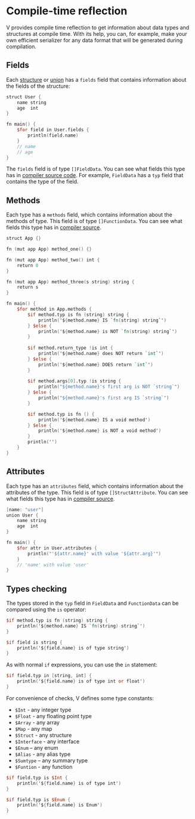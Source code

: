 # Compile-time reflection

V provides compile time reflection to get information about data types and structures at compile time.
With its help, you can, for example, make your own efficient serializer for any data format that will
be generated during compilation.

## Fields

Each 
[structure](../structs/main.md) 
or 
[union](../unions.md) 
has a `fields` field that contains information about the fields of the structure:

```v play
struct User {
	name string
	age  int
}

fn main() {
	$for field in User.fields {
		println(field.name)
	}
	// name
	// age
}
```

The `fields` field is of type `[]FieldData`.
You can see what fields this type has in
[compiler source code](https://github.com/vlang/v/blob/master/vlib/builtin/builtin.v#L111).
For example, `FieldData` has a `typ` field that contains the type of the field.

## Methods

Each type has a `methods` field, which contains information about the methods of type.
This field is of type `[]FunctionData`.
You can see what fields this type has in
[compiler source](https://github.com/vlang/v/blob/b6ecd634e3174d657c60a061ad74d31705f12f5f/vlib/builtin/builtin.v#L101).

```v play
struct App {}

fn (mut app App) method_one() {}

fn (mut app App) method_two() int {
	return 0
}

fn (mut app App) method_three(s string) string {
	return s
}

fn main() {
	$for method in App.methods {
		$if method.typ is fn (string) string {
			println('${method.name} IS `fn(string) string`')
		} $else {
			println('${method.name} is NOT `fn(string) string`')
		}
		
		$if method.return_type !is int {
			println('${method.name} does NOT return `int`')
		} $else {
			println('${method.name} DOES return `int`')
		}
		
		$if method.args[0].typ !is string {
			println("${method.name}'s first arg is NOT `string`")
		} $else {
			println("${method.name}'s first arg IS `string`")
		}

		$if method.typ is fn () {
			println('${method.name} IS a void method')
		} $else {
			println('${method.name} is NOT a void method')
		}
		println('')
	}
}
```

## Attributes

Each type has an `attributes` field, which contains information about the attributes of the type.
This field is of type `[]StructAttribute`.
You can see what fields this type has in
[compiler source](https://github.com/vlang/v/blob/b6ecd634e3174d657c60a061ad74d31705f12f5f/vlib/builtin/builtin.v#L142).

```v play
[name: "user"]
union User {
	name string
	age  int
}

fn main() {
	$for attr in User.attributes {
		println("'${attr.name}' with value '${attr.arg}'")
	}
	// 'name' with value 'user'
}
```

## Types checking

The types stored in the `typ` field in `FieldData` and `FunctionData` can be compared using the `is` operator:

```v
$if method.typ is fn (string) string {
	println('${method.name} IS `fn(string) string`')
}

$if field is string {
	println('${field.name} is of type string')
}
```

As with normal `if` expressions, you can use the `in` statement:

```v
$if field.typ in [string, int] {
	println('${field.name} is of type int or float')
}
```

For convenience of checks, V defines some type constants:

- `$Int` - any integer type
- `$Float` - any floating point type
- `$Array` - any array
- `$Map` - any map
- `$Struct` - any structure
- `$Interface` - any interface
- `$Enum` – any enum
- `$Alias` - any alias type
- `$Sumtype` – any summary type
- `$Funtion` - any function

```v
$if field.typ is $Int {
	println('${field.name} is of type int')
}

$if field.typ is $Enum {
	println('${field.name} is Enum')
}
```
